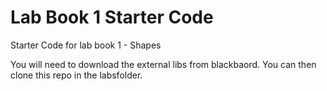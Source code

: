 # Lab Book 1 Starter  Code
Starter Code for lab book 1  - Shapes

You will need to download the external libs from blackbaord.
You can then clone this repo in the labsfolder.

